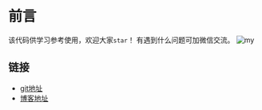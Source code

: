 # 前言
该代码供学习参考使用，欢迎大家`star`！
有遇到什么问题可加微信交流。
![my](https://qiukai666.gitee.io/treasuremap/assets/img/my.5a326e45.jpg)

## 链接
- [git地址](https://github.com/GitHubForQiuKai/quick-router)
- [博客地址](https://qiukai666.gitee.io/treasureMap/blog/%E6%89%8B%E5%86%99vue%E7%B3%BB%E5%88%97/%E6%89%8B%E5%86%99vue%E7%B3%BB%E5%88%97%EF%BC%88%E5%BA%8F%EF%BC%89.html#%E8%AE%A1%E5%88%92%E5%AE%89%E6%8E%92)